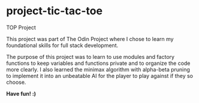 # project-tic-tac-toe
TOP Project

This project was part of The Odin Project where I chose to learn my foundational skills for full stack development.

The purpose of this project was to learn to use modules and factory functions to keep variables and functions private and to organize the code more clearly. I also learned the minimax algorithm with alpha-beta pruning to implement it into an unbeatable AI for the player to play against if they so choose.

**Have fun! :)**